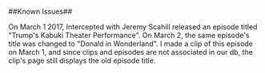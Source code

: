 ##Known Issues##

On March 1 2017, Intercepted with Jeremy Scahill released an episode titled "Trump's Kabuki Theater Performance". On March 2, the same episode's title was changed to "Donald in Wonderland". I made a clip of this episode on March 1, and since clips and episodes are not associated in our db, the clip's page still displays the old episode title.
